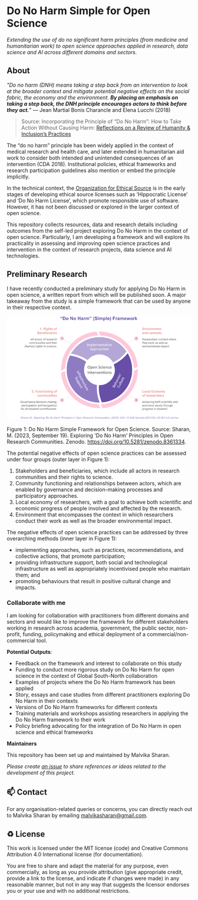 # Do No Harm Simple for Open Science 

*Extending the use of do no significant harm principles (from medicine and humanitarian work) to open science approaches applied in research, data science and AI across different domains and sectors.*

## About

*"Do no harm (DNH) means taking a step back from an intervention to look at the broader context and mitigate potential negative effects on the social fabric, the economy and the environment. **By placing an emphasis on taking a step back, the DNH principle encourages actors to think before they act.***" — Jean Martial Bonis Charancle and Elena Lucchi (2018)
> Source: Incorporating the Principle of “Do No Harm”: How to Take Action Without Causing Harm: [Reflections on a Review of Humanity & Inclusion’s Practices](https://www.alnap.org/help-library/incorporating-the-principle-of-%E2%80%9Cdo-no-harm%E2%80%9D-how-to-take-action-without-causing-harm)

The “do no harm” principle has been widely applied in the context of medical research and health care, and later extended in humanitarian aid work to consider both intended and unintended consequences of an intervention (CDA 2018).  Institutional policies, ethical frameworks and research participation guidelines also mention or embed the principle implicitly. 

In the technical context, the [Organization for Ethical Source](https://ethicalsource.dev/licenses/) is in the early stages of developing ethical source licenses such as ‘Hippocratic License’ and ‘Do No Harm License’, which promote responsible use of software. 
However, it has not been discussed or explored in the larger context of open science.

This repository collects resources, data and research details including outcomes from the self-led project exploring Do No Harm in the context of open science. Particularly, I am developing a framework and will explore its practicality in assessing and improving open science practices and intervention in the context of research projects, data science and AI technologies. 

## Preliminary Research

I have recently conducted a preliminary study for applying Do No Harm in open science, a written report from which will be published soon.
A major takeaway from the study is a simple framework that can be used by anyone in their respective context.

![do-no-harm-framework-Sharan](./assets/do-no-harm-framework-Sharan.png)

Figure 1: Do No Harm Simple Framework for Open Science. Source: Sharan, M. (2023, September 19). Exploring 'Do No Harm' Principles in Open Research Communities. Zenodo. https://doi.org/10.5281/zenodo.8361334.

The potential negative effects of open science practices can be assessed under four groups (outer layer in Figure 1):
1. Stakeholders and beneficiaries, which include all actors in research communities and their rights to science.
1. Community functioning and relationships between actors, which are enabled by governance and decision-making processes and participatory approaches.
1. Local economy of researchers, with a goal to achieve both scientific and economic progress of people involved and affected by the research.
1. Environment that encompasses the context in which researchers conduct their work as well as the broader environmental impact.

The negative effects of open science practices can be addressed by three overarching methods (inner layer in Figure 1):
* implementing approaches, such as practices, recommendations, and collective actions, that promote participation; 
* providing infrastructure support, both social and technological infrastructure as well as appropriately incentivised people who maintain them; and
* promoting behaviours that result in positive cultural change and impacts.

### Collaborate with me

I am looking for collaboration with practitioners from different domains and sectors and would like to improve the framework for different stakeholders working in research across academia, government, the public sector, non-profit, funding, policymaking and ethical deployment of a commercial/non-commercial tool.

**Potential Outputs**: 
- Feedback on the framework and interest to collaborate on this study
- Funding to conduct more rigorous study on Do No Harm for open science in the context of Global South-North collaboration
- Examples of projects where the Do No Harm framework has been applied
- Story, essays and case studies from different practitioners exploring Do No Harm in their contexts
- Versions of Do No Harm frameworks for different contexts
- Training materials and workshops assisting researchers in applying the Do No Harm framework to their work
- Policy briefing advocating for the integration of Do No Harm in open science and ethical frameworks

**Maintainers**

This repository has been set up and maintained by Malvika Sharan.

*Please create [an issue](../../issues) to share references or ideas related to the development of this project.*

📫 Contact
---

For any organisation-related queries or concerns, you can directly reach out to Malvika Sharan by emailing [malvikasharan@gmail.com](mailto:malvikasharan@gmail.com).

♻️ License
---

This work is licensed under the MIT license (code) and Creative Commons Attribution 4.0 International license (for documentation).

You are free to share and adapt the material for any purpose, even commercially,
as long as you provide attribution (give appropriate credit, provide a link to the license,
and indicate if changes were made) in any reasonable manner, but not in any way that suggests the
licensor endorses you or your use and with no additional restrictions.

